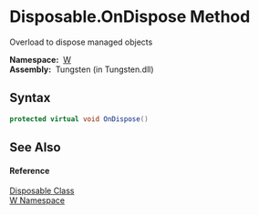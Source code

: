 Disposable.OnDispose Method
===========================
   Overload to dispose managed objects

  **Namespace:**  [W][1]  
  **Assembly:**  Tungsten (in Tungsten.dll)

Syntax
------

```csharp
protected virtual void OnDispose()
```


See Also
--------

#### Reference
[Disposable Class][2]  
[W Namespace][1]  

[1]: ../README.md
[2]: README.md